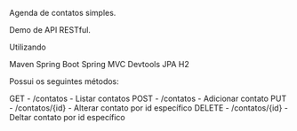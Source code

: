 Agenda de contatos simples.

Demo de API RESTful.

Utilizando

Maven
Spring Boot
Spring MVC
Devtools
JPA
H2

Possui os seguintes métodos:

GET - /contatos - Listar contatos
POST - /contatos - Adicionar contato
PUT - /contatos/{id} - Alterar contato por id específico
DELETE - /contatos/{id} - Deltar contato por id específico